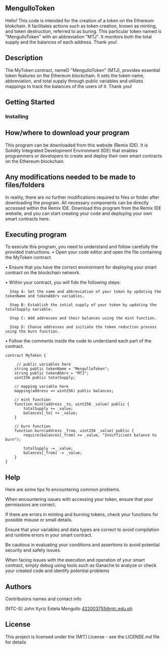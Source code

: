 ## MengulloToken

Hello! This code is intended for the creation of a token on the Ethereum blokchain. It facilitates actions such as token creation, known as minting, and token destruction, referred to as buring. This particular token named is "MengulloToken" with an abbreviation "MTJ". It monitors both the total supply and the balances of each address. Thank you!.

## Description

The MyToken contract, nameD "MengulloToken" (MTJ), provides essential token features on the Ethereum blockchain. It sets the token name, abbreviation, and total supply through public variables and utilizes mappings to track the balances of the users of it. Thank you!

## Getting Started

### Installing

## How/where to download your program

This program can be downloaded from this website (Remix IDE). It is Solidity Integrated Development Environment (IDE) that enables programmers or developers to create and deploy their own smart contracts on the Ethereum blockchain.

## Any modifications needed to be made to files/folders

In reality, there are no further modifications required to files or folder after downloading the program. All necessary components can be directly accessed within the Remix IDE. Download this program from the Remix IDE website, and you can start creating your code and deploying your own smart contracts here.

## Executing program

To execute this program, you need to understand and follow carefully the provided instructions.
  • Open your code editor and open the file containing the MyToken contract.
 
  • Ensure that you have the correct environment for deploying your smart contract on the blockchain network.
  
  • Within your contract, you will fidn the following steps:
     
      Step A: Set the name and abbreviation of your token by updating the tokenName and tokenAbbrv variables.
      
      Step B: Establish the intial supply of your token by updating the totalSupply variable.
      
      Step C: Add addresses and their balances using the mint function.
      
      Step D: Choose addresses and initiate the token reduction process using the burn function.
  
  • Follow the comments inside the code to understand each part of the contract.


```
contract MyToken {

     // public variables here
    string public tokenName = "MengulloToken";
    string public tokenAbbrv = "MTJ";
    uint256 public totalSupply;

    // mapping variable here
    mapping(address => uint256) public balances;

    // mint function
    function mint(address _to, uint256 _value) public {
        totalSupply += _value;
        balances[_to] += _value;
    }

    // burn function
    function burn(address _from, uint256 _value) public {
        require(balances[_from] >= _value, "Insufficient balance to burn");

        totalSupply -= _value;
        balances[_from] -= _value;
    }
}

```

## Help

Here are some tips fo encountering common problems.

When encountering issues with accessing your token, ensure that your permissions are correct.

If there are errors in minting and burning tokens, check your functions for possible misuse or small details.

Ensure that your variables and data types are correct to avoid compilation and runtime errors in your smart contract.

Be cautious in evaluating your conditions and assertions to avoid potential security and safety issues.

When facing issues with the execution and operation of your smart contract, simply debug using tools such as Ganache to analyze or check your created code and identify potential problems


## Authors

Contributors names and contact info

  [NTC-S] John Xyriz Estela Mengullo 
  422003755@ntc.edu.ph


## License

This project is licensed under the [MIT] License - see the LICENSE.md file for details
